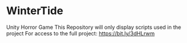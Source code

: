 # WinterTide
 Unity Horror Game 
 This Repository will only display scripts used in the project
 For access to the full project: https://bit.ly/3dHLrwm

